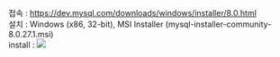 접속 : https://dev.mysql.com/downloads/windows/installer/8.0.html <br>
설치 : Windows (x86, 32-bit), MSI Installer
       (mysql-installer-community-8.0.27.1.msi) <br>
install : <img src="https://user-images.githubusercontent.com/82863823/144197840-55f899f8-5e90-453c-9689-9c7c9b4c093a.png" />
